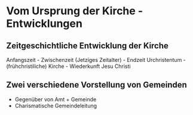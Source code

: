 # Vom Ursprung der Kirche - Entwicklungen

## Zeitgeschichtliche Entwicklung der Kirche
Anfangszeit         -       Zwischenzeit (Jetziges Zeitalter)   - Endzeit
Urchristentum       -       (frühchristiliche) Kirche           - Wiederkunft Jesu Christi

## Zwei verschiedene Vorstellung von Gemeinden
* Gegenüber von Amt + Gemeinde
* Charismatische Gemeindeleitung

